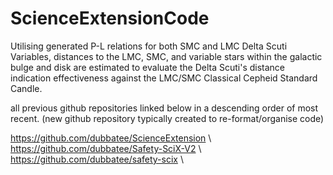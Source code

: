 # ScienceExtensionCode

Utilising generated P-L relations for both SMC and LMC Delta Scuti Variables, distances to the LMC, SMC, and variable stars within the galactic bulge and disk are estimated to evaluate the Delta Scuti's distance indication effectiveness against the LMC/SMC Classical Cepheid Standard Candle.

all previous github repositories linked below in a descending order of most recent. (new github repository typically created to re-format/organise code)

https://github.com/dubbatee/ScienceExtension \\
https://github.com/dubbatee/Safety-SciX-V2 \\ 
https://github.com/dubbatee/safety-scix \\

